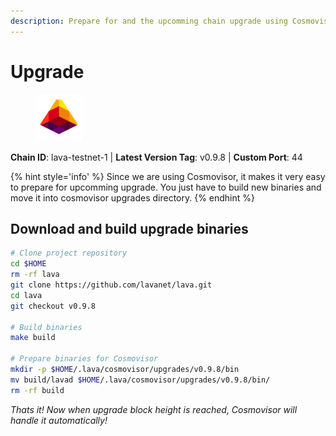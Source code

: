 ```yaml
---
description: Prepare for and the upcomming chain upgrade using Cosmovisor.
---
```


# Upgrade

<figure><img src="https://raw.githubusercontent.com/kj89/cosmos-images/main/logos/lava.png" alt=""><figcaption></figcaption></figure>

**Chain ID**: lava-testnet-1 | **Latest Version Tag**: v0.9.8 | **Custom Port**: 44

{% hint style='info' %}
Since we are using Cosmovisor, it makes it very easy to prepare for upcomming upgrade.
You just have to build new binaries and move it into cosmovisor upgrades directory.
{% endhint %}

## Download and build upgrade binaries

```bash
# Clone project repository
cd $HOME
rm -rf lava
git clone https://github.com/lavanet/lava.git
cd lava
git checkout v0.9.8

# Build binaries
make build

# Prepare binaries for Cosmovisor
mkdir -p $HOME/.lava/cosmovisor/upgrades/v0.9.8/bin
mv build/lavad $HOME/.lava/cosmovisor/upgrades/v0.9.8/bin/
rm -rf build
```

*Thats it! Now when upgrade block height is reached, Cosmovisor will handle it automatically!*
